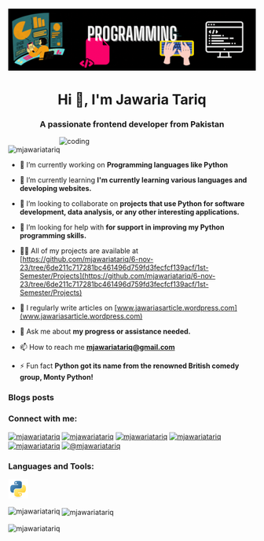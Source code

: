 ![logo](https://github.com/mjawariatariq/mjawariatariq/blob/main/GitHub%20Banner.gif)
<h1 align="center">Hi 👋, I'm Jawaria Tariq</h1>
<h3 align="center">A passionate frontend developer from Pakistan</h3>
<img align='right'alt='coding'width='400' src=![image](https://github.com/mjawariatariq/mjawariatariq/assets/150448000/42b217a3-12bf-4afd-996c-a4943ea10421)




<p align="left"> <img src="https://komarev.com/ghpvc/?username=mjawariatariq&label=Profile%20views&color=0e75b6&style=flat" alt="mjawariatariq" /> </p>

- 🔭 I’m currently working on **Programming languages like Python**

- 🌱 I’m currently learning **I'm currently learning various languages and developing websites.**

- 👯 I’m looking to collaborate on **projects that use Python for software development, data analysis, or any other interesting applications.**

- 🤝 I’m looking for help with **for support in improving my Python programming skills.**

- 👨‍💻 All of my projects are available at [https://github.com/mjawariatariq/6-nov-23/tree/6de211c717281bc461496d759fd3fecfcf139acf/1st-Semester/Projects](https://github.com/mjawariatariq/6-nov-23/tree/6de211c717281bc461496d759fd3fecfcf139acf/1st-Semester/Projects)

- 📝 I regularly write articles on [www.jawariasarticle.wordpress.com](www.jawariasarticle.wordpress.com)

- 💬 Ask me about **my progress or assistance needed.**

- 📫 How to reach me **mjawariatariq@gmail.com**

- ⚡ Fun fact **Python got its name from the renowned British comedy group, Monty Python!**

### Blogs posts
<!-- BLOG-POST-LIST:START -->
<!-- BLOG-POST-LIST:END -->

<h3 align="left">Connect with me:</h3>
<p align="left">
<a href="https://twitter.com/mjawariatariq" target="blank"><img align="center" src="https://raw.githubusercontent.com/rahuldkjain/github-profile-readme-generator/master/src/images/icons/Social/twitter.svg" alt="mjawariatariq" height="30" width="40" /></a>
<a href="https://linkedin.com/in/mjawariatariq" target="blank"><img align="center" src="https://raw.githubusercontent.com/rahuldkjain/github-profile-readme-generator/master/src/images/icons/Social/linked-in-alt.svg" alt="mjawariatariq" height="30" width="40" /></a>
<a href="https://kaggle.com/mjawariatariq" target="blank"><img align="center" src="https://raw.githubusercontent.com/rahuldkjain/github-profile-readme-generator/master/src/images/icons/Social/kaggle.svg" alt="mjawariatariq" height="30" width="40" /></a>
<a href="https://fb.com/mjawariatariq" target="blank"><img align="center" src="https://raw.githubusercontent.com/rahuldkjain/github-profile-readme-generator/master/src/images/icons/Social/facebook.svg" alt="mjawariatariq" height="30" width="40" /></a>
<a href="https://instagram.com/mjawariatariq" target="blank"><img align="center" src="https://raw.githubusercontent.com/rahuldkjain/github-profile-readme-generator/master/src/images/icons/Social/instagram.svg" alt="mjawariatariq" height="30" width="40" /></a>
<a href="https://medium.com/@mjawariatariq" target="blank"><img align="center" src="https://raw.githubusercontent.com/rahuldkjain/github-profile-readme-generator/master/src/images/icons/Social/medium.svg" alt="@mjawariatariq" height="30" width="40" /></a>
</p>

<h3 align="left">Languages and Tools:</h3>
<p align="left"> <a href="https://www.python.org" target="_blank" rel="noreferrer"> <img src="https://raw.githubusercontent.com/devicons/devicon/master/icons/python/python-original.svg" alt="python" width="40" height="40"/> </a> </p>

<p><img align="left" src="https://github-readme-stats.vercel.app/api/top-langs?username=mjawariatariq&show_icons=true&locale=en&layout=compact" alt="mjawariatariq" /></p>

<p>&nbsp;<img align="center" src="https://github-readme-stats.vercel.app/api?username=mjawariatariq&show_icons=true&locale=en" alt="mjawariatariq" /></p>

<p><img align="center" src="https://github-readme-streak-stats.herokuapp.com/?user=mjawariatariq&" alt="mjawariatariq" /></p>
